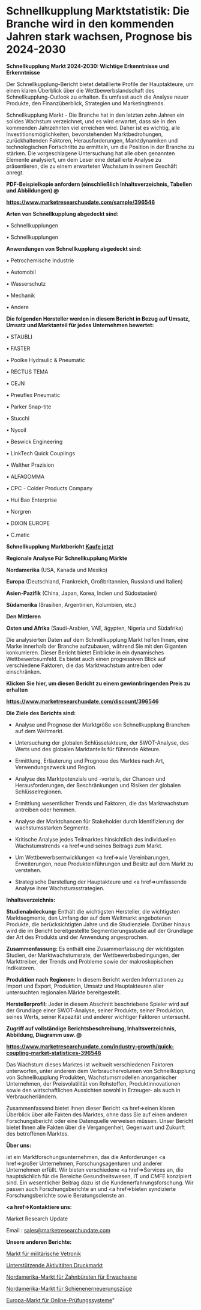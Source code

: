 # Schnellkupplung Marktstatistik: Die Branche wird in den kommenden Jahren stark wachsen, Prognose bis 2024-2030

<strong>Schnellkupplung Markt 2024-2030: Wichtige Erkenntnisse und Erkenntnisse</strong>

Der Schnellkupplung-Bericht bietet detaillierte Profile der Hauptakteure, um einen klaren Überblick über die Wettbewerbslandschaft des Schnellkupplung-Outlook zu erhalten. Es umfasst auch die Analyse neuer Produkte, den Finanzüberblick, Strategien und Marketingtrends.

Schnellkupplung Markt - Die Branche hat in den letzten zehn Jahren ein solides Wachstum verzeichnet, und es wird erwartet, dass sie in den kommenden Jahrzehnten viel erreichen wird. Daher ist es wichtig, alle Investitionsmöglichkeiten, bevorstehenden Marktbedrohungen, zurückhaltenden Faktoren, Herausforderungen, Marktdynamiken und technologischen Fortschritte zu ermitteln, um die Position in der Branche zu stärken. Die vorgeschlagene Untersuchung hat alle oben genannten Elemente analysiert, um dem Leser eine detaillierte Analyse zu präsentieren, die zu einem erwarteten Wachstum in seinem Geschäft anregt.



<strong><b>PDF-Beispielkopie anfordern (einschließlich Inhaltsverzeichnis, Tabellen und Abbildungen) @ </b></strong>

<strong><a href=https://www.marketresearchupdate.com/sample/396546>

<strong>https://www.marketresearchupdate.com/sample/396546</u></a></strong></strong>



<strong>Arten von Schnellkupplung abgedeckt sind:</strong>

• Schnellkupplungen

• Schnellkupplungen



<strong>Anwendungen von Schnellkupplung abgedeckt sind:</strong>

• Petrochemische Industrie

• Automobil

• Wasserschutz

• Mechanik

• Andere



<strong>Die folgenden Hersteller werden in diesem Bericht in Bezug auf Umsatz, Umsatz und Marktanteil für jedes Unternehmen bewertet:</strong>

• STAUBLI

• FASTER

• Poolke Hydraulic & Pneumatic

• RECTUS TEMA

• CEJN

• Pneuflex Pneumatic

• Parker Snap-tite

• Stucchi

• Nycoil

• Beswick Engineering

• LinkTech Quick Couplings

• Walther Prazision

• ALFAGOMMA

• CPC - Colder Products Company

• Hui Bao Enterprise

• Norgren

• DIXON EUROPE

• C.matic



<strong>Schnellkupplung Marktbericht <a href=https://www.marketresearchupdate.com/buynow/396546>Kaufe jetzt</a></strong>



<strong>Regionale Analyse Für Schnellkupplung Märkte</strong>



<strong>Nordamerika</strong> (USA, Kanada und Mexiko)



<strong>Europa</strong> (Deutschland, Frankreich, Großbritannien, Russland und Italien)



<strong>Asien-Pazifik</strong> (China, Japan, Korea, Indien und Südostasien)



<strong>Südamerika</strong> (Brasilien, Argentinien, Kolumbien, etc.)



<strong>Den Mittleren</strong> 

<strong>Osten und Afrika</strong> (Saudi-Arabien, VAE, ägypten, Nigeria und Südafrika)

Die analysierten Daten auf dem Schnellkupplung Markt helfen Ihnen, eine Marke innerhalb der Branche aufzubauen, während Sie mit den Giganten konkurrieren. Dieser Bericht bietet Einblicke in ein dynamisches Wettbewerbsumfeld. Es bietet auch einen progressiven Blick auf verschiedene Faktoren, die das Marktwachstum antreiben oder einschränken.



<strong>Klicken Sie hier, um diesen Bericht zu einem gewinnbringenden Preis zu erhalten
</strong>

<strong><a href=https://www.marketresearchupdate.com/discount/396546>https://www.marketresearchupdate.com/discount/396546</b></u></strong></a>



<strong>Die Ziele des Berichts sind:</strong>

- Analyse und Prognose der Marktgröße von Schnellkupplung Branchen auf dem Weltmarkt.

- Untersuchung der globalen Schlüsselakteure, der SWOT-Analyse, des Werts und des globalen Marktanteils für führende Akteure.

- Ermittlung, Erläuterung und Prognose des Marktes nach Art, Verwendungszweck und Region.

- Analyse des Marktpotenzials und -vorteils, der Chancen und Herausforderungen, der Beschränkungen und Risiken der globalen Schlüsselregionen.

- Ermittlung wesentlicher Trends und Faktoren, die das Marktwachstum antreiben oder hemmen.

- Analyse der Marktchancen für Stakeholder durch Identifizierung der wachstumsstarken Segmente.

- Kritische Analyse jedes Teilmarktes hinsichtlich des individuellen Wachstumstrends <a href=>und</a> seines Beitrags zum Markt.

- Um Wettbewerbsentwicklungen <a href=>wie</a> Vereinbarungen, Erweiterungen, neue Produkteinführungen und Besitz auf dem Markt zu verstehen.

- Strategische Darstellung der Hauptakteure und <a href=>umfas</a>sende Analyse ihrer Wachstumsstrategien.



<strong>Inhaltsverzeichnis:</strong>



<strong>Studienabdeckung:</strong> Enthält die wichtigsten Hersteller, die wichtigsten Marktsegmente, den Umfang der auf dem Weltmarkt angebotenen Produkte, die berücksichtigten Jahre und die Studienziele. Darüber hinaus wird die im Bericht bereitgestellte Segmentierungsstudie auf der Grundlage der Art des Produkts und der Anwendung angesprochen.



<strong>Zusammenfassung:</strong> Es enthält eine Zusammenfassung der wichtigsten Studien, der Marktwachstumsrate, der Wettbewerbsbedingungen, der Markttreiber, der Trends und Probleme sowie der makroskopischen Indikatoren.



<strong>Produktion nach Regionen:</strong> In diesem Bericht werden Informationen zu Import und Export, Produktion, Umsatz und Hauptakteuren aller untersuchten regionalen Märkte bereitgestellt.



<strong>Herstellerprofil:</strong> Jeder in diesem Abschnitt beschriebene Spieler wird auf der Grundlage einer SWOT-Analyse, seiner Produkte, seiner Produktion, seines Werts, seiner Kapazität und anderer wichtiger Faktoren untersucht.



<strong><b>Zugriff auf vollständige Berichtsbeschreibung, Inhaltsverzeichnis, Abbildung, Diagramm usw. @ </b></strong>

<strong><a href=https://www.marketresearchupdate.com/industry-growth/quick-coupling-market-statistices-396546>https://www.marketresearchupdate.com/industry-growth/quick-coupling-market-statistices-396546</a></strong>

Das Wachstum dieses Marktes ist weltweit verschiedenen Faktoren unterworfen, unter anderem dem Verbrauchervolumen von Schnellkupplung von Schnellkupplung Produkten, Wachstumsmodellen anorganischer Unternehmen, der Preisvolatilität von Rohstoffen, Produktinnovationen sowie den wirtschaftlichen Aussichten sowohl in Erzeuger- als auch in Verbraucherländern.

Zusammenfassend bietet Ihnen dieser Bericht <a href=>einen</a> klaren Überblick über alle Fakten des Marktes, ohne dass Sie auf einen anderen Forschungsbericht oder eine Datenquelle verweisen müssen. Unser Bericht bietet Ihnen alle Fakten über die Vergangenheit, Gegenwart und Zukunft des betroffenen Marktes.



<strong>Über uns:</strong>

 ist ein Marktforschungsunternehmen, das die Anforderungen <a href=>großer</a> Unternehmen, Forschungsagenturen und anderer Unternehmen erfüllt. Wir bieten verschiedene <a href=>Services</a> an, die hauptsächlich für die Bereiche Gesundheitswesen, IT und CMFE konzipiert sind. Ein wesentlicher Beitrag dazu ist die Kundenerfahrungsforschung. Wir passen auch Forschungsberichte an und <a href=>bieten</a> syndizierte Forschungsberichte sowie Beratungsdienste an.



<strong><a href=>Kontaktiere uns:</a></strong>

Market Research Update

Email : sales@marketresearchupdate.com



<strong>Unsere anderen Berichte:</strong>

<a href=https://www.linkedin.com/pulse/military-vetronics-market-witness-huge-growth>Markt für militärische Vetronik</a>

<a href=https://www.linkedin.com/pulse/support-activities-printing-market-outlooks>Unterstützende Aktivitäten Druckmarkt</a>

<a href=https://www.linkedin.com/pulse/north-america-adult-toothbrush-market-sizing-up-anticipating>Nordamerika-Markt für Zahnbürsten für Erwachsene</a>

<a href=https://www.linkedin.com/pulse/north-america-track-renewal-train-market-2023>Nordamerika-Markt für Schienenerneuerungszüge</a>

<a href=https://www.linkedin.com/pulse/europe-online-examination-system-market-size-analysis-bo43f/>Europa-Markt für Online-Prüfungssysteme</a>"
